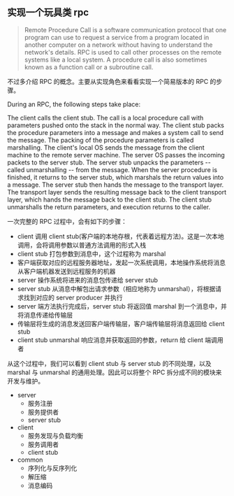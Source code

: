 ## 实现一个玩具类 rpc

> Remote Procedure Call is a software communication protocol that one program can use to request a service from a program located in another computer on a network without having to understand the network's details. RPC is used to call other processes on the remote systems like a local system. A procedure call is also sometimes known as a function call or a subroutine call.


不过多介绍 RPC 的概念。主要从实现角色来看看实现一个简易版本的 RPC 的步骤。


During an RPC, the following steps take place:

The client calls the client stub. The call is a local procedure call with parameters pushed onto the stack in the normal way.
The client stub packs the procedure parameters into a message and makes a system call to send the message. The packing of the procedure parameters is called marshalling.
The client's local OS sends the message from the client machine to the remote server machine.
The server OS passes the incoming packets to the server stub.
The server stub unpacks the parameters -- called unmarshalling -- from the message.
When the server procedure is finished, it returns to the server stub, which marshals the return values into a message. The server stub then hands the message to the transport layer.
The transport layer sends the resulting message back to the client transport layer, which hands the message back to the client stub.
The client stub unmarshalls the return parameters, and execution returns to the caller.


一次完整的 RPC 过程中，会有如下的步骤：
- client 调用 client stub(客户端的本地存根，代表着远程方法)。这是一次本地调用，会将调用参数以普通方法调用的形式入栈
- client stub 打包参数到消息中，这个过程称为 marshal
- 客户端获取对应的远程服务器地址，发起一次系统调用，本地操作系统将消息从客户端机器发送到远程服务的机器
- server 操作系统将进来的消息包传递给 server stub
- server stub 从消息中解包出请求参数（相应地称为 unmarshal），将根据请求找到对应的 server producer 并执行
- server 端方法执行完成后，server stub 将返回值 marshal 到一个消息中，并将消息传递给传输层
- 传输层将生成的消息发送回客户端传输层，客户端传输层将消息返回给 client stub
- client stub unmarshal 响应消息并获取返回的参数，return 给 client 端调用者



从这个过程中，我们可以看到 client stub 与 server stub 的不同处理，以及 marshal 与 unmarshal 的通用处理。因此可以将整个 RPC 拆分成不同的模块来开发与维护。

- server
   - 服务注册
   - 服务提供者
   - server stub
- client
   - 服务发现与负载均衡
   - 服务调用者
   - client stub
- common
   - 序列化与反序列化
   - 解压缩
   - 消息编码

